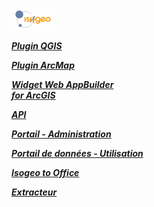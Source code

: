<html>
<head>
  <link href="https://maxcdn.bootstrapcdn.com/bootstrap/3.3.7/css/bootstrap.min.css" rel="stylesheet" integrity="sha384-BVYiiSIFeK1dGmJRAkycuHAHRg32OmUcww7on3RYdg4Va+PmSTsz/K68vbdEjh4u" crossorigin="anonymous">
  <!-- Optional Bootstrap theme -->
  <link rel="stylesheet" href="https://maxcdn.bootstrapcdn.com/bootstrap/3.3.7/css/bootstrap-theme.min.css" integrity="sha384-rHyoN1iRsVXV4nD0JutlnGaslCJuC7uwjduW9SVrLvRYooPp2bWYgmgJQIXwl/Sp" crossorigin="anonymous">
  <!-- jQuery -->
  <script src="https://cdnjs.cloudflare.com/ajax/libs/jquery/3.2.1/jquery.min.js"></script>
  <!-- Font Awesome -->
  <script src="https://use.fontawesome.com/447cdf6c35.js"></script>
  <!-- BootStrap -->
  <script src="https://maxcdn.bootstrapcdn.com/bootstrap/3.3.7/js/bootstrap.min.js" integrity="sha384-Tc5IQib027qvyjSMfHjOMaLkfuWVxZxUPnCJA7l2mCWNIpG9mGCD8wGNIcPD7Txa" crossorigin="anonymous"></script>
</head>
<body>
		<div id= "main_content">
		<div class="clearfix">
		  <div class="col-md-3 col-sm-4">
		    <a href="https://isogeo.gitbooks.io/app-plugin-qgis/content/fr/" class="btn btn-lg btn-block btn-default">
		      <p><i class="fa fa-2x fa-calendar"></p>
		      <img src="https://raw.githubusercontent.com/isogeo/isogeo-plugin-qgis/master/img/logo_complet_IsoQGIS.png" alt="Isogeo <3 QGIS" height="35">
		      <p><b>Plugin QGIS</b></p>
		    </a>
		  </div>
		  <div class="col-md-3 col-sm-4">
		    <a href="https://isogeo.gitbooks.io/app-plugin-arcmap/content/fr/" class="btn btn-lg btn-block btn-default">
		      <p><i class="fa fa-2x fa-briefcase"></p>
		      <p><b>Plugin ArcMap</b></p>
		    </a>
		  </div>
		  <div class="col-md-3 col-sm-4">
		    <a href="https://isogeo.gitbooks.io/app-widget-esri-webappbuilder/content/fr/" class="btn btn-lg btn-block btn-default">
		      <p><i class="fa fa-2x fa-paste"></p>
		      <p><b>Widget Web AppBuilder<br> for ArcGIS</b></p>
		    </a>
		  </div>
		  <div class="col-md-3 col-sm-4">
		    <a href="https://isogeo.gitbooks.io/api/content/fr/" class="btn btn-lg btn-block btn-default">
		      <p><i class="fa fa-2x fa-dashboard"></p>
		      <p><b>API</b></p>
		    </a>
		  </div>
		  <div class="col-md-3 col-sm-4">
		    <a href="https://isogeo.gitbooks.io/app-portal-pixup-admin/content/" class="btn btn-lg btn-block btn-default">
		      <p><i class="fa fa-2x fa-map"></p>
		      <p><b>Portail - Administration</b></p>
		    </a>
		  </div>
		  <div class="col-md-3 col-sm-4">
		    <a href="https://isogeo.gitbooks.io/app-portal-pixup-user/content/" class="btn btn-lg btn-block btn-default">
		      <p><i class="fa fa-2x fa-calendar-check-o"></p>
		      <p><b>Portail de données - Utilisation</b></p>
		    </a>
		  </div>
		  <div class="col-md-3 col-sm-4">
		    <a href="https://isogeo.gitbooks.io/app-isogeo2office/content/fr/" class="btn btn-lg btn-block btn-default">
		      <p><i class="fa fa-2x fa-cloud-upload"></p>
		      <p><b>Isogeo to Office</b></p>
		    </a>
		  </div>
		  <div class="col-md-3 col-sm-4">
		    <a href="https://isogeo.gitbooks.io/app-extractor/content/" class="btn btn-lg btn-block btn-default">
		      <p><i class="fa fa-2x fa-send"></p>
		      <p><b>Extracteur</b></p>
		    </a>
		  </div>
		</div>
	<div class="container">
</body>
</html